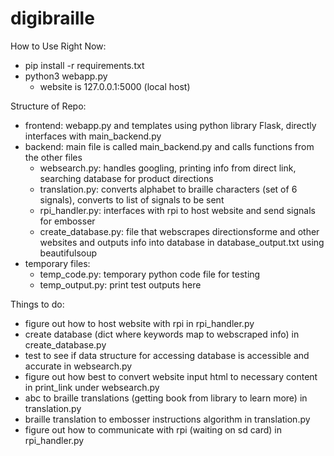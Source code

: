 # digibraille

How to Use Right Now:
- pip install -r requirements.txt
- python3 webapp.py
    - website is 127.0.0.1:5000 (local host)

Structure of Repo:
- frontend: webapp.py and templates using python library Flask, directly interfaces with main_backend.py
- backend: main file is called main_backend.py and calls functions from the other files
    - websearch.py: handles googling, printing info from direct link, searching database for product directions
    - translation.py: converts alphabet to braille characters (set of 6 signals), converts to list of signals to be sent
    - rpi_handler.py: interfaces with rpi to host website and send signals for embosser
    - create_database.py: file that webscrapes directionsforme and other websites and outputs info into database in database_output.txt using beautifulsoup
- temporary files:
    - temp_code.py: temporary python code file for testing
    - temp_output.py: print test outputs here

Things to do:
- figure out how to host website with rpi in rpi_handler.py
- create database (dict where keywords map to webscraped info) in create_database.py
- test to see if data structure for accessing database is accessible and accurate in websearch.py
- figure out how best to convert website input html to necessary content in print_link under websearch.py
- abc to braille translations (getting book from library to learn more) in translation.py
- braille translation to embosser instructions algorithm in translation.py
- figure out how to communicate with rpi (waiting on sd card) in rpi_handler.py